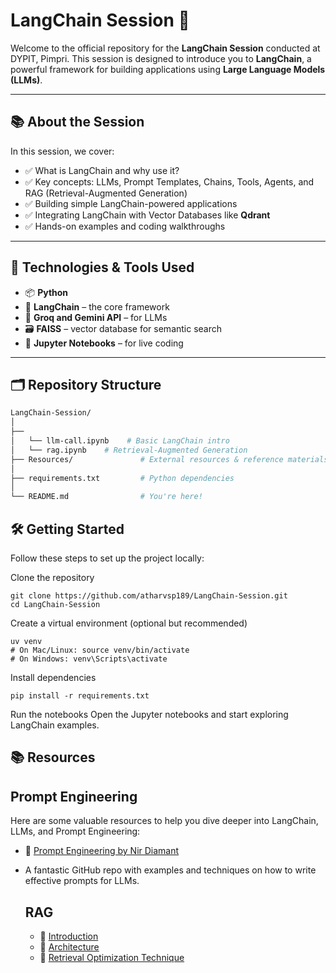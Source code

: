 # LangChain Session 🚀

Welcome to the official repository for the **LangChain Session** conducted at DYPIT, Pimpri. This session is designed to introduce you to **LangChain**, a powerful framework for building applications using **Large Language Models (LLMs)**.

---

## 📚 About the Session

In this session, we cover:

- ✅ What is LangChain and why use it?
- ✅ Key concepts: LLMs, Prompt Templates, Chains, Tools, Agents, and RAG (Retrieval-Augmented Generation)
- ✅ Building simple LangChain-powered applications
- ✅ Integrating LangChain with Vector Databases like **Qdrant**
- ✅ Hands-on examples and coding walkthroughs

---

## 🧠 Technologies & Tools Used

- 📦 **Python**
- 🧱 **LangChain** – the core framework
- 🧠 **Groq and Gemini API** – for LLMs
- 🗃️ **FAISS** – vector database for semantic search
- 🧪 **Jupyter Notebooks** – for live coding

---

## 🗂️ Repository Structure

```bash
LangChain-Session/
│
├── 
│   └── llm-call.ipynb    # Basic LangChain intro
│   └── rag.ipynb    # Retrieval-Augmented Generation
├── Resources/               # External resources & reference materials
│
├── requirements.txt         # Python dependencies
│
└── README.md                # You're here!
```

## 🛠️ Getting Started
Follow these steps to set up the project locally:

Clone the repository
```
git clone https://github.com/atharvsp189/LangChain-Session.git
cd LangChain-Session
```
Create a virtual environment (optional but recommended)
```
uv venv
# On Mac/Linux: source venv/bin/activate  
# On Windows: venv\Scripts\activate
```

Install dependencies
```
pip install -r requirements.txt
```
Run the notebooks Open the Jupyter notebooks and start exploring LangChain examples.

## 📚 Resources

## Prompt Engineering
Here are some valuable resources to help you dive deeper into LangChain, LLMs, and Prompt Engineering:

- 🔗 [Prompt Engineering by Nir Diamant](https://github.com/NirDiamant/Prompt_Engineering)
- A fantastic GitHub repo with examples and techniques on how to write effective prompts for LLMs.

  ## RAG
  - 🔗 [Introduction](https://github.com/atharvsp189/LangChain-Session/blob/main/Resources/Introduction.md)
  - 🔗 [Architecture](https://github.com/atharvsp189/LangChain-Session/blob/main/Resources/RAG%20Arch%20%2C%20Design%20and%20Method.md)
  - 🔗 [Retrieval Optimization Technique](https://github.com/atharvsp189/LangChain-Session/blob/main/Resources/Retrieval%20Optimization%20Technique.md)
